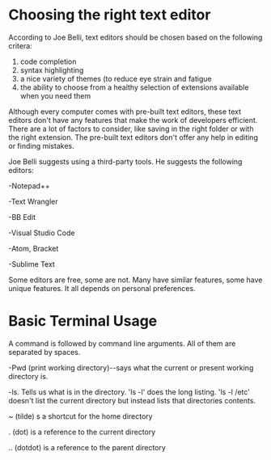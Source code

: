 
# Choosing the right text editor

According to Joe Belli, text editors should be chosen based on the following critera:

1) code completion
2) syntax highlighting
3) a nice variety of themes (to reduce eye strain and fatigue 
4) the ability to choose from a healthy selection of extensions available when you need them

Although every computer comes with pre-built text editors, these text editors don't have any features that make the work of developers efficient. There are a lot of factors to consider, like saving in the right folder or with the right extension. The pre-built text editors don't offer any help in editing or finding mistakes.

Joe Belli suggests using a third-party tools. He suggests the following editors:

-Notepad++

-Text Wrangler

-BB Edit

-Visual Studio Code

-Atom, Bracket

-Sublime Text

Some editors are free, some are not. Many have similar features, some have unique features. It all depends on personal preferences. 

# Basic Terminal Usage

A command is followed by command line arguments. All of them are separated by spaces.

-Pwd (print working directory)--says what the current or present working directory is.

-ls. Tells us what is in the directory. 'ls -l' does the long listing. 'ls -l /etc' doesn't list the current directory but instead lists that directories contents.

~ (tilde) s a shortcut for the home directory

. (dot) is a reference to the current directory

.. (dotdot) is a reference to the parent directory

